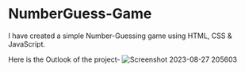 # NumberGuess-Game

I have created a simple Number-Guessing game using HTML, CSS & JavaScript.

Here is the Outlook of the project-
![Screenshot 2023-08-27 205603](https://github.com/11roxanne/NumberGuess-Game/assets/92024144/8c2f25be-c758-4f37-9c75-1bea6d6f68f5)



